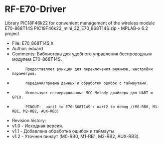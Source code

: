 # RF-E70-Driver
Library PIC18F46k22 for convenient management of the wireless module E70-868T14S
PIC18F46k22_mini_32_E70_868T14S.zip  - MPLAB-x 6.2 project 
 
 * File:   E70_868T14S.h
 * Author: eduard
 * Comments: Библиотека для удобного управления беспроводным модулем E70-868T14S.
 *           Предоставляет функции для переключения режимов, настройки параметров,
 *           передачи/приема данных и обработки ошибок с таймаутами.
 *           Использует сгенерированные MCC Melody драйверы для UART и GPIO.
 *           PINOUT:  uart1 to E70-868T14S / uart2 to debug /(M0-RB0, M1-RB1, M2-RB2, AUX-RB3)
 * Revision history: 
 * v1.0 - Исходная версия.
 * v1.1 - Добавлена обработка ошибок и таймауты.
 * v1.2 - Уточнен пинаут (M0-RB0, M1-RB1, M2-RB2, AUX-RB3).

